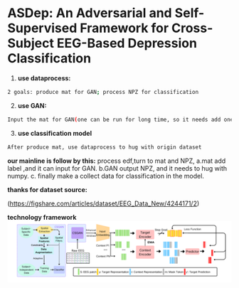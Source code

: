 # ASDep: An Adversarial and Self-Supervised Framework for Cross-Subject EEG-Based Depression Classification

1. **use dataprocess:**  
```bash
2 goals: produce mat for GAN; process NPZ for classification
```

2. **use GAN:**  
```bash
Input the mat for GAN(one can be run for long time, so it needs add one by one)
```
3. **use classification model**  
```bash
After produce mat, use dataprocess to hug with origin dataset
```

**our mainline is follow by this:**
process edf,turn to mat and NPZ, 
a.mat add label ,and it can input for GAN.
b.GAN output NPZ, and it needs to hug with numpy.
c. finally make a collect data for classification in the model.

**thanks for dataset source:**

(https://figshare.com/articles/dataset/EEG_Data_New/4244171/2)

**technology framework**
![mian](main.png)
